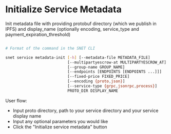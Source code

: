 # Initialize Service Metadata

Init metadata file with providing protobuf directory (which we publish in IPFS) and display\_name (optionally encoding, service\_type and payment\_expiration\_threshold)

<figure><img src="../../../.gitbook/assets/Screenshot 2024-08-17 at 5.58.32 PM.png" alt=""><figcaption></figcaption></figure>

```bash
# Format of the command in the SNET CLI

snet service metadata-init [-h] [--metadata-file METADATA_FILE]
                           [--multipartyescrow-at MULTIPARTYESCROW_AT]
                           [--group-name GROUP_NAME]
                           [--endpoints [ENDPOINTS [ENDPOINTS ...]]]
                           [--fixed-price FIXED_PRICE]
                           [--encoding {proto,json}]
                           [--service-type {grpc,jsonrpc,process}]
                           PROTO_DIR DISPLAY_NAME
```

User flow:

* Input proto directory, path to your service directory and your service display name
* Input any optional parameters you would like
* Click the "Initialize service metadata" button
